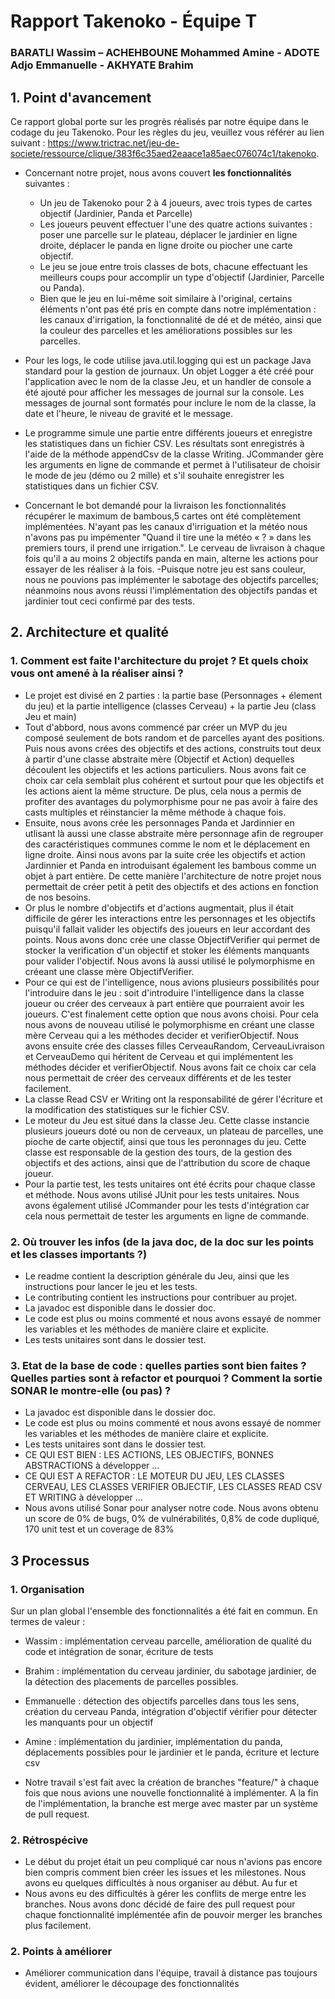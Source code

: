 # Rapport Takenoko - Équipe T

### BARATLI Wassim – ACHEHBOUNE Mohammed Amine - ADOTE Adjo Emmanuelle - AKHYATE Brahim


## 1. Point d'avancement

Ce rapport global porte sur les progrès réalisés par notre équipe dans le codage du jeu Takenoko. Pour les règles du jeu, veuillez vous référer au lien suivant : https://www.trictrac.net/jeu-de-societe/ressource/clique/383f6c35aed2eaace1a85aec076074c1/takenoko.

- Concernant notre projet, nous avons couvert **les fonctionnalités** suivantes :

  -  Un jeu de Takenoko pour 2 à 4 joueurs, avec trois types de cartes objectif (Jardinier, Panda et Parcelle)
  - Les joueurs peuvent effectuer l'une des quatre actions suivantes : poser une parcelle sur le plateau, déplacer le jardinier en ligne droite, déplacer le panda en ligne droite ou piocher une carte objectif.
  - Le jeu se joue entre trois classes de bots, chacune effectuant les meilleurs coups pour accomplir un type d'objectif (Jardinier, Parcelle ou Panda).
  - Bien que le jeu en lui-même soit similaire à l'original, certains éléments n'ont pas été pris en compte dans notre implémentation : les canaux d'irrigation, la fonctionnalité de dé et de météo, ainsi que la couleur des parcelles et les améliorations possibles sur les parcelles.



- Pour les logs, le code utilise java.util.logging qui est un package Java standard pour la gestion de journaux. Un objet Logger a été créé pour l'application avec le nom de la classe Jeu, et un handler de console a été ajouté pour afficher les messages de journal sur la console. Les messages de journal sont formatés pour inclure le nom de la classe, la date et l'heure, le niveau de gravité et le message.



- Le programme simule une partie entre différents joueurs et enregistre les statistiques dans un fichier CSV. Les résultats sont enregistrés à l'aide de la méthode appendCsv de la classe Writing. JCommander gère les arguments en ligne de commande et permet à l'utilisateur de choisir le mode de jeu (démo ou 2 mille) et s'il souhaite enregistrer les statistiques dans un fichier CSV.
- Concernant le bot demandé pour la livraison les fonctionnalités récupérer le maximum de bambous,5 cartes ont été complètement implémentées. N'ayant pas les canaux d'irriguation et la météo nous n'avons pas pu impémenter "Quand il tire une la météo « ? » dans les premiers tours, il prend une irrigation.". Le cerveau de livraison à chaque fois qu'il a au moins 2 objectifs panda en main, alterne les actions pour essayer de les réaliser à la fois.
  -Puisque notre jeu est sans couleur, nous ne pouvions pas implémenter le sabotage des objectifs parcelles; néanmoins nous avons réussi l'implémentation des objectifs pandas et jardinier tout ceci confirmé par des tests.
## 2. Architecture et qualité

### 1. Comment est faite l'architecture du projet ? Et quels choix vous ont amené à la réaliser ainsi ?

- Le projet est divisé en 2 parties : la partie base (Personnages + élement du jeu) et la partie intelligence (classes Cerveau) + la partie Jeu (class Jeu et main)
- Tout d'abbord, nous avons commencé par créer un MVP du jeu composé seulement de bots random et de parcelles ayant des positions. Puis nous avons crées des objectifs et des actions, construits tout deux à partir d'une classe abstraite mère (Objectif et Action) dequelles découlent les objectifs et les actions particuliers. Nous avons fait ce choix car cela semblait plus cohérent et surtout pour que les objectifs et les actions aient la même structure. De plus, cela nous a permis de profiter des avantages du polymorphisme pour ne pas avoir à faire des casts multiples et réinstancier la même méthode à chaque fois.
- Ensuite, nous avons crée les personnages Panda et Jardinnier en utlisant là aussi une classe abstraite mère personnage afin de regrouper des caractéristiques communes comme le nom et le déplacement en ligne droite. Ainsi nous avons par la suite crée les objectifs et action Jardinnier et Panda en introduisant également les bambous comme un objet à part entière. De cette manière l'architecture de notre projet nous permettait de créer petit à petit des objectifs et des actions en fonction de nos besoins.
- Or plus le nombre d'objectifs et d'actions augmentait, plus il était difficile de gérer les interactions entre les personnages et les objectifs puisqu'il fallait valider les objectifs des joueurs en leur accordant des points. Nous avons donc crée une classe ObjectifVerifier qui permet de stocker la verification d'un objectif et stoker les éléments manquants pour valider l'objectif. Nous avons là aussi utilisé le polymorphisme en créeant une classe mère ObjectifVerifier.
- Pour ce qui est de l'intelligence, nous avions plusieurs possibilités pour l'introduire dans le jeu : soit d'introduire l'intelligence dans la classe joueur ou créer des cerveaux à part entière que pourraient avoir les joueurs. C'est finalement cette option que nous avons choisi. Pour cela nous avons de nouveau utilisé le polymorphisme en créant une classe mère Cerveau qui a les méthodes decider et verifierObjectif. Nous avons ensuite crée des classes filles CerveauRandom, CerveauLivraison et CerveauDemo qui héritent de Cerveau et qui implémentent les méthodes décider et verifierObjectif. Nous avons fait ce choix car cela nous permettait de créer des cerveaux différents et de les tester facilement.
- La classe Read CSV er Writing ont la responsabilité de gérer l'écriture et la modification des statistiques sur le fichier CSV.
- Le moteur du Jeu est situé dans la classe Jeu. Cette classe instancie plusieurs joueurs doté ou non de cerveaux, un plateau de parcelles, une pioche de carte objectif, ainsi que tous les peronnages du jeu. Cette classe est responsable de la gestion des tours, de la gestion des objectifs et des actions, ainsi que de l'attribution du score de chaque joueur.
- Pour la partie test, les tests unitaires ont été écrits pour chaque classe et méthode. Nous avons utilisé JUnit pour les tests unitaires. Nous avons également utilisé JCommander pour les tests d'intégration car cela nous permettait de tester les arguments en ligne de commande.


### 2. Où trouver les infos (de la java doc, de la doc sur les points et les classes importants ?)
- Le readme contient la description générale du Jeu, ainsi que les instructions pour lancer le jeu et les tests.
- Le contributing contient les instructions pour contribuer au projet.
- La javadoc est disponible dans le dossier doc.
- Le code est plus ou moins commenté et nous avons essayé de nommer les variables et les méthodes de manière claire et explicite.
- Les tests unitaires sont dans le dossier test.



### 3. Etat de la base de code : quelles parties sont bien faites ? Quelles parties sont à refactor et pourquoi ? Comment la sortie SONAR le montre-elle (ou pas) ?
- La javadoc est disponible dans le dossier doc.
- Le code est plus ou moins commenté et nous avons essayé de nommer les variables et les méthodes de manière claire et explicite.
- Les tests unitaires sont dans le dossier test.
- CE QUI EST BIEN : LES ACTIONS, LES OBJECTIFS, BONNES ABSTRACTIONS à développer ...
- CE QUI EST A REFACTOR : LE MOTEUR DU JEU, LES CLASSES CERVEAU, LES CLASSES VERIFIER OBJECTIF, LES CLASSES READ CSV ET WRITING à développer ...
- Nous avons utilisé Sonar pour analyser notre code. Nous avons obtenu un score de 0% de bugs, 0% de vulnérabilités, 0,8% de code dupliqué, 170 unit test et un coverage de 83%




## 3 Processus

### 1. Organisation

Sur un plan global l'ensemble des fonctionnalités a été fait en commun. En termes de valeur :
- Wassim : implémentation cerveau parcelle, amélioration de qualité du code et intégration de sonar, écriture de tests
- Brahim : implémentation du cerveau jardinier, du sabotage jardinier, de la détection des placements de parcelles possibles.
- Emmanuelle : détection des objectifs parcelles dans tous les sens, création du cerveau Panda, intégration d'objectif vérifier pour détecter les manquants pour un objectif
- Amine : implémentation du jardinier, implémentation du panda, déplacements possibles pour le jardinier et le panda, écriture et lecture csv

- Notre travail s'est fait avec la création de branches "feature/<nom>" à chaque fois que nous avions une nouvelle fonctionnalité à implémenter. A la fin de l'implémentation, la branche est merge avec master par un système de pull request.

### 2. Rétrospécive

- Le début du projet était un peu compliqué car nous n'avions pas encore bien compris comment bien créer les issues et les milestones. Nous avons eu quelques difficultés à nous organiser au début. Au fur et 
- Nous avons eu des difficultés à gérer les conflits de merge entre les branches. Nous avons donc décidé de faire des pull request pour chaque fonctionnalité implémentée afin de pouvoir merger les branches plus facilement.


### 2. Points à améliorer
- Améliorer communication dans l'équipe, travail à distance pas toujours évident, améliorer le découpage des fonctionnalités